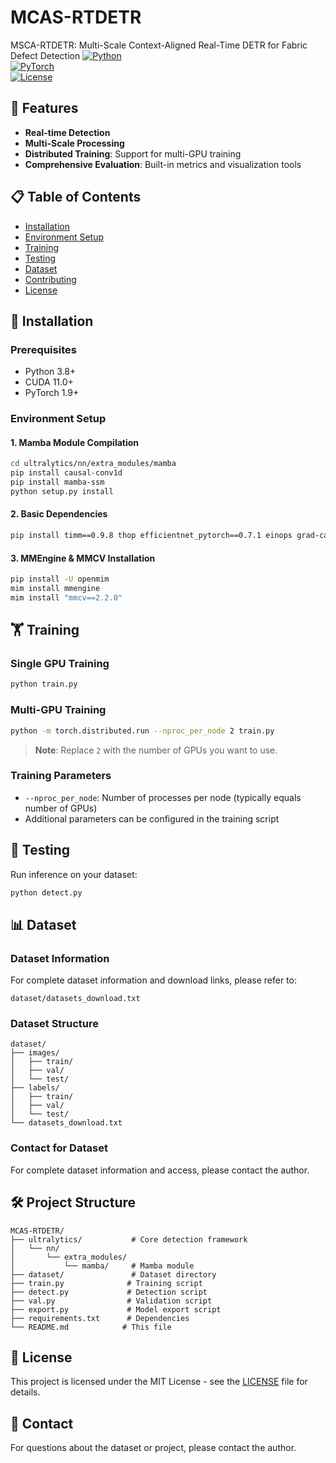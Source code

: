 # MCAS-RTDETR  
MSCA-RTDETR: Multi-Scale Context-Aligned Real-Time DETR for Fabric Defect Detection
[![Python](https://img.shields.io/badge/Python-3.8+-blue.svg)](https://www.python.org/)  
[![PyTorch](https://img.shields.io/badge/PyTorch-1.9+-red.svg)](https://pytorch.org/)  
[![License](https://img.shields.io/badge/License-MIT-green.svg)](LICENSE)  





## 🚀 Features

- **Real-time Detection**
- **Multi-Scale Processing**
- **Distributed Training**: Support for multi-GPU training
- **Comprehensive Evaluation**: Built-in metrics and visualization tools

## 📋 Table of Contents

- [Installation](#installation)
- [Environment Setup](#environment-setup)
- [Training](#training)
- [Testing](#testing)
- [Dataset](#dataset)
- [Contributing](#contributing)
- [License](#license)

## 🔧 Installation

### Prerequisites

- Python 3.8+
- CUDA 11.0+
- PyTorch 1.9+

### Environment Setup

#### 1. Mamba Module Compilation

```bash
cd ultralytics/nn/extra_modules/mamba
pip install causal-conv1d
pip install mamba-ssm
python setup.py install
```

#### 2. Basic Dependencies

```bash
pip install timm==0.9.8 thop efficientnet_pytorch==0.7.1 einops grad-cam==1.4.8 dill==0.3.6 albumentations==1.3.1 pytorch_wavelets==1.3.0 tidecv PyWavelets psutil
```

#### 3. MMEngine & MMCV Installation

```bash
pip install -U openmim
mim install mmengine
mim install "mmcv==2.2.0"
```

## 🏋️ Training

### Single GPU Training

```bash
python train.py
```

### Multi-GPU Training

```bash
python -m torch.distributed.run --nproc_per_node 2 train.py
```

> **Note**: Replace `2` with the number of GPUs you want to use.

### Training Parameters

- `--nproc_per_node`: Number of processes per node (typically equals number of GPUs)
- Additional parameters can be configured in the training script

## 🧪 Testing

Run inference on your dataset:

```bash
python detect.py
```

## 📊 Dataset

### Dataset Information

For complete dataset information and download links, please refer to:
```
dataset/datasets_download.txt
```

### Dataset Structure

```
dataset/
├── images/
│   ├── train/
│   ├── val/
│   └── test/
├── labels/
│   ├── train/
│   ├── val/
│   └── test/
└── datasets_download.txt
```

### Contact for Dataset

For complete dataset information and access, please contact the author.



## 🛠️ Project Structure

```
MCAS-RTDETR/
├── ultralytics/           # Core detection framework
│   └── nn/
│       └── extra_modules/
│           └── mamba/     # Mamba module
├── dataset/               # Dataset directory
├── train.py              # Training script
├── detect.py             # Detection script
├── val.py                # Validation script
├── export.py             # Model export script
├── requirements.txt      # Dependencies
└── README.md            # This file
```



## 📄 License

This project is licensed under the MIT License - see the [LICENSE](LICENSE) file for details.



## 📧 Contact

For questions about the dataset or project, please contact the author.



